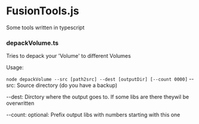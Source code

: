 # FusionTools.js
Some tools written in typescript

### depackVolume.ts
Tries to depack your 'Volume' to different Volumes

Usage:

``node depackVolume --src [path2src] --dest [outputDir] [--count 0000]``
--src: Source directory (do you have a backup)

--dest: Dirctory where the output goes to. If some libs are there theywil be overwritten

--count: optional: Prefix output libs with numbers starting with this one
 
